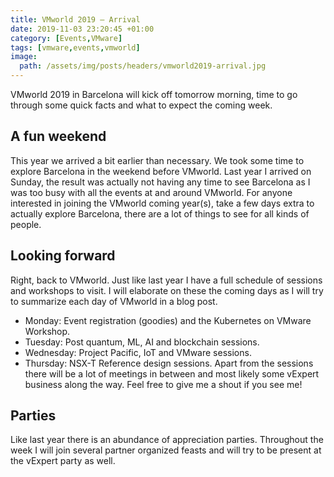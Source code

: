 ```yaml
---
title: VMworld 2019 – Arrival
date: 2019-11-03 23:20:45 +01:00
category: [Events,VMware]
tags: [vmware,events,vmworld]
image:
  path: /assets/img/posts/headers/vmworld2019-arrival.jpg
---
```


VMworld 2019 in Barcelona will kick off tomorrow morning, time to go through some quick facts and what to expect the coming week.

## A fun weekend
This year we arrived a bit earlier than necessary. We took some time to explore Barcelona in the weekend before VMworld. Last year I arrived on Sunday, the result was actually not having any time to see Barcelona as I was too busy with all the events at and around VMworld. For anyone interested in joining the VMworld coming year(s), take a few days extra to actually explore Barcelona, there are a lot of things to see for all kinds of people.

## Looking forward
Right, back to VMworld.
Just like last year I have a full schedule of sessions and workshops to visit. I will elaborate on these the coming days as I will try to summarize each day of VMworld in a blog post.

- Monday: Event registration (goodies) and the Kubernetes on VMware Workshop.
- Tuesday: Post quantum, ML, AI and blockchain sessions.
- Wednesday: Project Pacific, IoT and VMware sessions.
- Thursday: NSX-T Reference design sessions.
Apart from the sessions there will be a lot of meetings in between and most likely some vExpert business along the way. Feel free to give me a shout if you see me!

## Parties
Like last year there is an abundance of appreciation parties. Throughout the week I will join several partner organized feasts and will try to be present at the vExpert party as well.
